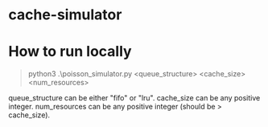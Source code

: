 # cache-simulator


# How to run locally
> python3 .\poisson_simulator.py <queue_structure> <cache_size> <num_resources>

queue_structure can be either "fifo" or "lru".
cache_size can be any positive integer.
num_resources can be any positive integer (should be > cache_size).
